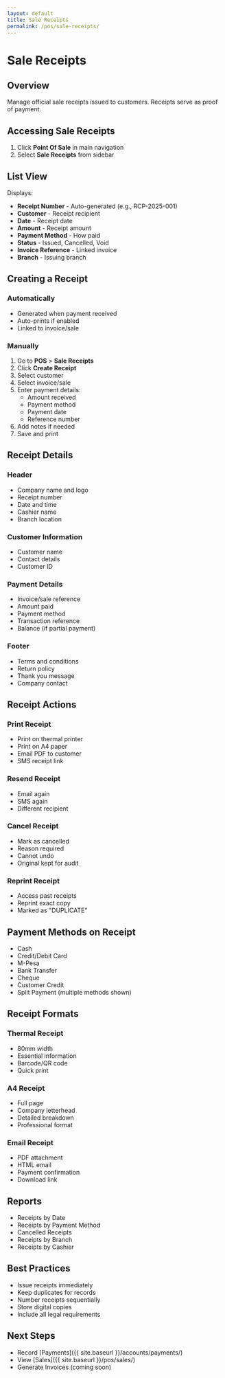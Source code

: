```yaml
---
layout: default
title: Sale Receipts
permalink: /pos/sale-receipts/
---
```


# Sale Receipts

## Overview
Manage official sale receipts issued to customers. Receipts serve as proof of payment.

## Accessing Sale Receipts
1. Click **Point Of Sale** in main navigation
2. Select **Sale Receipts** from sidebar

## List View

Displays:
- **Receipt Number** - Auto-generated (e.g., RCP-2025-001)
- **Customer** - Receipt recipient
- **Date** - Receipt date
- **Amount** - Receipt amount
- **Payment Method** - How paid
- **Status** - Issued, Cancelled, Void
- **Invoice Reference** - Linked invoice
- **Branch** - Issuing branch

## Creating a Receipt

### Automatically
- Generated when payment received
- Auto-prints if enabled
- Linked to invoice/sale

### Manually
1. Go to **POS** > **Sale Receipts**
2. Click **Create Receipt**
3. Select customer
4. Select invoice/sale
5. Enter payment details:
   - Amount received
   - Payment method
   - Payment date
   - Reference number
6. Add notes if needed
7. Save and print

## Receipt Details

### Header
- Company name and logo
- Receipt number
- Date and time
- Cashier name
- Branch location

### Customer Information
- Customer name
- Contact details
- Customer ID

### Payment Details
- Invoice/sale reference
- Amount paid
- Payment method
- Transaction reference
- Balance (if partial payment)

### Footer
- Terms and conditions
- Return policy
- Thank you message
- Company contact

## Receipt Actions

### Print Receipt
- Print on thermal printer
- Print on A4 paper
- Email PDF to customer
- SMS receipt link

### Resend Receipt
- Email again
- SMS again
- Different recipient

### Cancel Receipt
- Mark as cancelled
- Reason required
- Cannot undo
- Original kept for audit

### Reprint Receipt
- Access past receipts
- Reprint exact copy
- Marked as "DUPLICATE"

## Payment Methods on Receipt

- Cash
- Credit/Debit Card
- M-Pesa
- Bank Transfer
- Cheque
- Customer Credit
- Split Payment (multiple methods shown)

## Receipt Formats

### Thermal Receipt
- 80mm width
- Essential information
- Barcode/QR code
- Quick print

### A4 Receipt
- Full page
- Company letterhead
- Detailed breakdown
- Professional format

### Email Receipt
- PDF attachment
- HTML email
- Payment confirmation
- Download link

## Reports

- Receipts by Date
- Receipts by Payment Method
- Cancelled Receipts
- Receipts by Branch
- Receipts by Cashier

## Best Practices

- Issue receipts immediately
- Keep duplicates for records
- Number receipts sequentially
- Store digital copies
- Include all legal requirements

## Next Steps
- Record [Payments]({{ site.baseurl }}/accounts/payments/)
- View [Sales]({{ site.baseurl }}/pos/sales/)
- Generate Invoices (coming soon)
